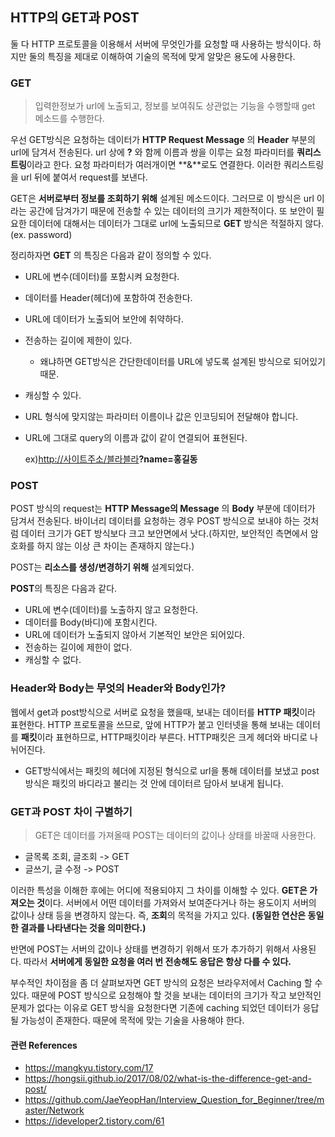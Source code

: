 ## HTTP의 GET과 POST

둘 다 HTTP 프로토콜을 이용해서 서버에 무엇인가를 요청할 때 사용하는 방식이다. 하지만 둘의 특징을 제대로 이해하여 기술의 목적에 맞게 알맞은 용도에 사용한다.

### GET

> 입력한정보가 url에 노출되고, 정보를 보여줘도 상관없는 기능을 수행할때 get 메소드를 수행한다.

우선 GET방식은 요청하는 데이터가 **HTTP Request Message** 의 **Header** 부분의 url에 담겨서 전송된다. url 상에 **?** 와 함께 이름과 쌍을 이루는 요청 파라미터를 **쿼리스트링**이라고 한다. 요청 파라미터가 여러개이면 **&**로도 연결한다. 이러한 쿼리스트링을 url 뒤에 붙여서 request를 보낸다.

GET은 **서버로부터 정보를 조회하기 위해** 설계된 메소드이다. 그러므로 이 방식은 url 이라는 공간에 담겨가기 때문에 전송할 수 있는 데이터의 크기가 제한적이다. 또 보안이 필요한 데이터에 대해서는 데이터가 그대로 url에 노출되므로 **GET** 방식은 적절하지 않다.(ex. password)

정리하자면 **GET** 의 특징은 다음과 같이 정의할 수 있다.

- URL에 변수(데이터)를 포함시켜 요청한다.

- 데이터를 Header(헤더)에 포함하여 전송한다.

- URL에 데이터가 노출되어  보안에 취약하다.

- 전송하는 길이에 제한이 있다.

  - 왜냐하면 GET방식은 간단한데이터를 URL에 넣도록 설계된 방식으로 되어있기 때문.

- 캐싱할 수 있다.

- URL 형식에 맞지않는 파라미터 이름이나 값은 인코딩되어 전달해야 합니다.

- URL에 그대로 query의 이름과 값이 같이 연결되어 표현된다.

  ex)[http://사이트주소/블라블라](http://xn--vf4b2px5l2ub8zw/블라블라)**?name=홍길동**

### POST

POST 방식의 request는 **HTTP Message의 Message** 의 **Body** 부분에 데이터가 담겨서 전송된다. 바이너리 데이터를 요청하는 경우 POST 방식으로 보내야 하는 것처럼 데이터 크기가 GET 방식보다 크고 보안면에서 낫다.(하지만, 보안적인 측면에서 암호화를 하지 않는 이상 큰 차이는 존재하지 않는다.)

POST는 **리소스를 생성/변경하기 위해** 설계되었다.

**POST**의 특징은 다음과 같다.

- URL에 변수(데이터)를 노출하지 않고 요청한다.
- 데이터를 Body(바디)에 포함시킨다.
- URL에 데이터가 노출되지 않아서 기본적인 보안은 되어있다.
- 전송하는 길이에 제한이 없다.
- 캐싱할 수 없다.

### Header와 Body는 무엇의 Header와 Body인가?

웹에서 get과 post방식으로 서버로 요청을 했을때, 보내는 데이터를 **HTTP 패킷**이라 표현한다. HTTP 프로토콜을 쓰므로, 앞에 HTTP가 붙고 인터넷을 통해 보내는 데이터를 **패킷**이라 표현하므로, HTTP패킷이라 부른다. HTTP패킷은 크게 헤더와 바디로 나뉘어진다.

* GET방식에서는 패킷의 헤더에 지정된 형식으로 url을 통해 데이터를 보냈고 post방식은 패킷의 바디라고 불리는 것 안에 데이터르 담아서 보내게 됩니다.



### GET과 POST 차이 구별하기

> GET은 데이터를 가져올때 POST는 데이터의 값이나 상태를 바꿀때 사용한다.

* 글목록 조회, 글조회 -> GET
* 글쓰기, 글 수정 -> POST

이러한 특성을 이해한 후에는 어디에 적용되야지 그 차이를 이해할 수 있다. **GET은 가져오는 것**이다. 서버에서 어떤 데이터를 가져와서 보여준다거나 하는 용도이지 서버의 값이나 상태 등을 변경하지 않는다. 즉, **조회**의 목적을 가지고 있다. **(동일한 연산은 동일한 결과를 나타낸다는 것을 의미한다.)** 

반면에 POST는 서버의 값이나 상태를 변경하기 위해서 또가 추가하기 위해서 사용된다. 따라서 **서버에게 동일한 요청을 여러 번 전송해도 응답은 항상 다를 수 있다.**

부수적인 차이점을 좀 더 살펴보자면 GET 방식의 요청은 브라우저에서 Caching 할 수 있다. 때문에 POST 방식으로 요청해야 할 것을 보내는 데이터의 크기가 작고 보안적인 문제가 없다는 이유로 GET 방식을 요청한다면 기존에 caching 되었던 데이터가 응답될 가능성이 존재한다. 때문에 목적에 맞는 기술을 사용해야 한다.

#### 관련 References

- https://mangkyu.tistory.com/17
- https://hongsii.github.io/2017/08/02/what-is-the-difference-get-and-post/
- https://github.com/JaeYeopHan/Interview_Question_for_Beginner/tree/master/Network
- https://ideveloper2.tistory.com/61

